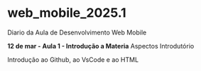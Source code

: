 # web_mobile_2025.1

Diario da Aula de Desenvolvimento Web Mobile

**12 de mar - Aula 1 - Introdução a Materia**
Aspectos Introdutório

Introdução ao Github, ao VsCode e ao HTML